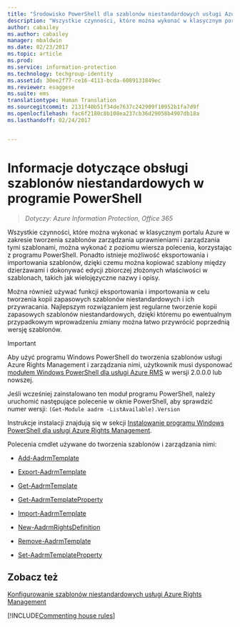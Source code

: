 ```yaml
---
title: "Środowisko PowerShell dla szablonów niestandardowych usługi Azure RMS — AIP"
description: "Wszystkie czynności, które można wykonać w klasycznym portalu Azure w zakresie tworzenia szablonów zarządzania uprawnieniami i zarządzania tymi szablonami, można wykonać z poziomu wiersza polecenia, korzystając z programu PowerShell. Ponadto istnieje możliwość eksportowania i importowania szablonów, dzięki czemu można kopiować szablony między dzierżawami i dokonywać edycji zbiorczej złożonych właściwości w szablonach, takich jak wielojęzyczne nazwy i opisy."
author: cabailey
ms.author: cabailey
manager: mbaldwin
ms.date: 02/23/2017
ms.topic: article
ms.prod: 
ms.service: information-protection
ms.technology: techgroup-identity
ms.assetid: 30ee2f77-ce16-4113-bcda-6089131849ec
ms.reviewer: esaggese
ms.suite: ems
translationtype: Human Translation
ms.sourcegitcommit: 2131f40b51f34de7637c242909f10952b1fa7d9f
ms.openlocfilehash: fac6f2180c8b108ea237cb36d29058b4907db18a
ms.lasthandoff: 02/24/2017


---
```




# <a name="powershell-reference-for-custom-templates"></a>Informacje dotyczące obsługi szablonów niestandardowych w programie PowerShell

>*Dotyczy: Azure Information Protection, Office 365*

Wszystkie czynności, które można wykonać w klasycznym portalu Azure w zakresie tworzenia szablonów zarządzania uprawnieniami i zarządzania tymi szablonami, można wykonać z poziomu wiersza polecenia, korzystając z programu PowerShell. Ponadto istnieje możliwość eksportowania i importowania szablonów, dzięki czemu można kopiować szablony między dzierżawami i dokonywać edycji zbiorczej złożonych właściwości w szablonach, takich jak wielojęzyczne nazwy i opisy.

Można również używać funkcji eksportowania i importowania w celu tworzenia kopii zapasowych szablonów niestandardowych i ich przywracania. Najlepszym rozwiązaniem jest regularne tworzenie kopii zapasowych szablonów niestandardowych, dzięki któremu po ewentualnym przypadkowym wprowadzeniu zmiany można łatwo przywrócić poprzednią wersję szablonów.

> [!IMPORTANT]
> Aby użyć programu Windows PowerShell do tworzenia szablonów usługi Azure Rights Management i zarządzania nimi, użytkownik musi dysponować [modułem Windows PowerShell dla usługi Azure RMS](http://go.microsoft.com/fwlink/?LinkId=257721) w wersji 2.0.0.0 lub nowszej.
> 
> Jeśli wcześniej zainstalowano ten moduł programu PowerShell, należy uruchomić następujące polecenie w oknie PowerShell, aby sprawdzić numer wersji: `(Get-Module aadrm -ListAvailable).Version`

Instrukcje instalacji znajdują się w sekcji [Instalowanie programu Windows PowerShell dla usługi Azure Rights Management](install-powershell.md).

Polecenia cmdlet używane do tworzenia szablonów i zarządzania nimi:

-   [Add-AadrmTemplate](https://msdn.microsoft.com/library/azure/dn727075.aspx)

-   [Export-AadrmTemplate](https://msdn.microsoft.com/library/azure/dn727078.aspx)

-   [Get-AadrmTemplate](https://msdn.microsoft.com/library/azure/dn727079.aspx)

-   [Get-AadrmTemplateProperty](https://msdn.microsoft.com/library/azure/dn727081.aspx)

-   [Import-AadrmTemplate](https://msdn.microsoft.com/library/azure/dn727077.aspx)

-   [New-AadrmRightsDefinition](https://msdn.microsoft.com/library/azure/dn727080.aspx)

-   [Remove-AadrmTemplate](https://msdn.microsoft.com/library/azure/dn727082.aspx)

-   [Set-AadrmTemplateProperty](https://msdn.microsoft.com/library/azure/dn727076.aspx)



## <a name="see-also"></a>Zobacz też
[Konfigurowanie szablonów niestandardowych usługi Azure Rights Management](configure-custom-templates.md)

[!INCLUDE[Commenting house rules](../includes/houserules.md)]
